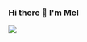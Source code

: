 ### Hi there 👋 I'm Mel
<img
     src= "https://github-readme-stats.vercel.app/api?username=LucasMelvin15&show_icons=true&them 
           e=tokyonight"
     />

<!--
**LucasMelvin15/LucasMelvin15** is a ✨ _special_ ✨ repository because its `README.md` (this file) appears on your GitHub profile.

Here are some ideas to get you started:

- 🔭 I’m currently working on ...
- 🌱 I’m currently learning ...
- 👯 I’m looking to collaborate on ...
- 🤔 I’m looking for help with ...
- 💬 Ask me about ...
- 📫 How to reach me: ...
- 😄 Pronouns: ...
- ⚡ Fun fact: ...
-->
